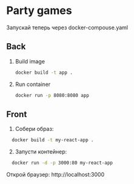 # Party games

Запускай теперь через docker-compouse.yaml

## Back

1. Build image
    ```bash
    docker build -t app .
    ```
2. Run container
    ```bash
   docker run -p 8080:8080 app
   ```

## Front

1. Собери образ:

  ```bash
    docker build -t my-react-app .
   ```

2. Запусти контейнер:

  ```bash
    docker run -d -p 3000:80 my-react-app
```

Открой браузер:
http://localhost:3000
